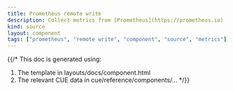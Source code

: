 ```yaml
---
title: Prometheus remote write
description: Collect metrics from [Prometheus](https://prometheus.io)
kind: source
layout: component
tags: ["prometheus", "remote write", "component", "source", "metrics"]
---
```


{{/*
This doc is generated using:

1. The template in layouts/docs/component.html
2. The relevant CUE data in cue/reference/components/...
*/}}
